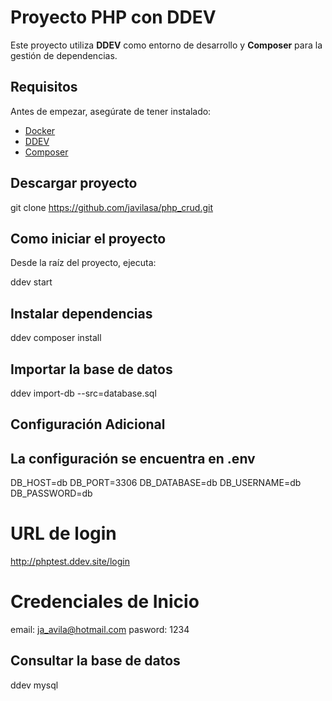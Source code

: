 # Proyecto PHP con DDEV

Este proyecto utiliza **DDEV** como entorno de desarrollo y **Composer** para la gestión de dependencias.

##  Requisitos
Antes de empezar, asegúrate de tener instalado:
- [Docker](https://www.docker.com/)
- [DDEV](https://ddev.readthedocs.io/en/stable/#installation)
- [Composer](https://getcomposer.org/)

## Descargar proyecto
git clone https://github.com/javilasa/php_crud.git

## Como iniciar el proyecto
Desde la raíz del proyecto, ejecuta:

ddev start

## Instalar dependencias

ddev composer install

## Importar la base de datos

ddev import-db --src=database.sql


## Configuración Adicional
## La configuración se encuentra en  .env
DB_HOST=db
DB_PORT=3306
DB_DATABASE=db
DB_USERNAME=db
DB_PASSWORD=db

# URL de login
http://phptest.ddev.site/login

# Credenciales de Inicio

email: ja_avila@hotmail.com
pasword: 1234

## Consultar la base de datos

ddev mysql



